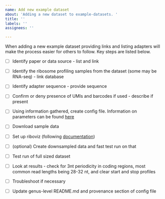 ```yaml
---
name: Add new example dataset
about: 'Adding a new dataset to example-datasets. '
title: ''
labels: ''
assignees: ''

---
```


When adding a new example dataset providing links and listing adapters will make the process easier for others to follow. Key steps are listed below.

- [ ] Identify paper or data source - list and link
- [ ] Identify the ribosome profiling samples from the dataset (some may be RNA-seq) - link database
- [ ] Identify adapter sequence - provide sequence
- [ ] Confirm or deny presence of UMIs and barcodes if used - describe if present
- [ ] Using information gathered, create config file. Information on parameters can be found [here](https://github.com/riboviz/riboviz/blob/main/docs/user/prep-riboviz-config.md#configuration-parameters) 
- [ ] Download sample data 
- [ ] Set up riboviz (following [documentation](https://github.com/riboviz/riboviz/blob/main/docs/user/run-on-eddie.md))
- [ ] (optional) Create downsampled data and fast test run on that
- [ ] Test run of full sized dataset
- [ ] Look at results - check for 3nt periodicity in coding regions, most common read lengths being 28-32 nt, and clear start and stop profiles
- [ ] Troubleshoot if necessary 
- [ ] Update genus-level README.md and provenance section of config file  
 
